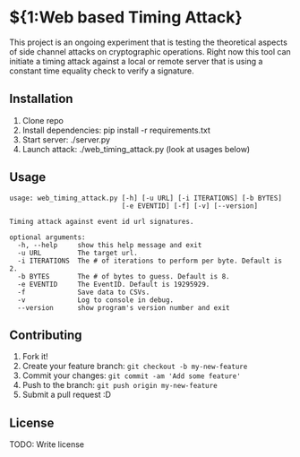 # ${1:Web based Timing Attack}
This project is an ongoing experiment that is testing the theoretical aspects of side channel attacks on cryptographic operations. 
Right now this tool can initiate a timing attack against a local or remote server that is using a constant time equality check to verify a signature.
## Installation
 1) Clone repo
 2) Install dependencies: pip install -r requirements.txt
 3) Start server: ./server.py
 4) Launch attack: ./web_timing_attack.py (look at usages below)

## Usage
```
usage: web_timing_attack.py [-h] [-u URL] [-i ITERATIONS] [-b BYTES]                                                                                                                                          
                            [-e EVENTID] [-f] [-v] [--version]                                                                                                                                                
                                                                                                                                                                                                              
Timing attack against event id url signatures.                                                                                                                                                                
                                                                                                                                                                                                              
optional arguments:                                                                                                                                                                                           
  -h, --help     show this help message and exit                                                                                                                                                              
  -u URL         The target url.                                                                                                                                                                              
  -i ITERATIONS  The # of iterations to perform per byte. Default is 2.                                                                                                                                       
  -b BYTES       The # of bytes to guess. Default is 8.                                                                                                                                                       
  -e EVENTID     The EventID. Default is 19295929.                                                                                                                                                            
  -f             Save data to CSVs.                                                                                                                                                                           
  -v             Log to console in debug.                                                                                                                                                                     
  --version      show program's version number and exit   

```
## Contributing
1. Fork it!
2. Create your feature branch: `git checkout -b my-new-feature`
3. Commit your changes: `git commit -am 'Add some feature'`
4. Push to the branch: `git push origin my-new-feature`
5. Submit a pull request :D
## License
TODO: Write license